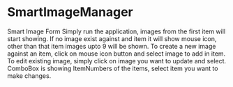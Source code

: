 # SmartImageManager
Smart Image Form
Simply run the application, images from the first item will start showing.
If no image exist against and item it will show mouse icon, other than that item images upto 9 will be shown.
To create a new image against an item, click on mouse icon button and select image to add in item.
To edit existing image, simply click on image you want to update and select.
ComboBox is showing ItemNumbers of the items, select item you want to make changes.
